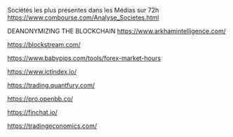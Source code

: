 Sociétés les plus présentes dans les Médias sur 72h
https://www.combourse.com/Analyse_Societes.html

DEANONYMIZING THE BLOCKCHAIN
https://www.arkhamintelligence.com/

https://blockstream.com/

https://www.babypips.com/tools/forex-market-hours

https://www.ictindex.io/

https://trading.quantfury.com/

https://pro.openbb.co/

https://finchat.io/

https://tradingeconomics.com/
